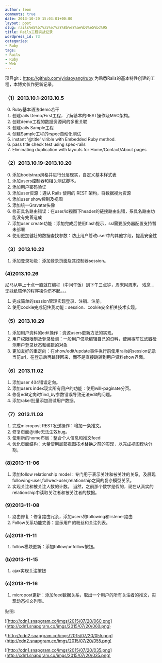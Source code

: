 ```yaml
---
author: leon
comments: true
date: 2013-10-20 15:03:01+00:00
layout: post
slug: rails%e5%b7%a5%e7%a8%8b%e8%ae%b0%e5%bd%95
title: Rails工程实战记录
wordpress_id: 73
categories:
- Ruby
tags:
- Rails
- Ruby
- Web
---
```


项目git：https://github.com/yixiaoyang/ruby
为熟悉Rails的基本特性创建的工程，本博文仅作更新记录。


### （1）2013.10.1-2013.10.5


0. Ruby基本语法demo若干
1. 创建rails Demo/First工程，了解基本的REST操作及MVC架构。
2. 创建demo工程的数据资源间的多重关联
3. 创建rails Sample工程
4. 创建Sample工程的rspec自动化测试
5. instant '@title' virible with Embedded Ruby method.
6. pass title check test using spec-rails
7. Eliminating duplication with layouts for Home/Contact/About pages



### （2）2013.10.19-2013.10.20


0. 添加bootstrap风格并进行分层现实，自定义基本样式表
1. 添加users控制器和相关测试脚本。
2. 添加用户密码验证
3. 添加user资源：遵从 Rails 使用的 REST 架构，将数据视为资源
4. 添加user show控制及视图
5. 添加统一Gravatar头像
6. 修正具名路由错误：在user/id视图下header的链接路由出错，系具名路由功能没有完善造成
7. 添加user create功能：添加完成后使用flash提示，ssl需要服务器配置支持暂未部署
8. 使用更加健壮的数据查找参数：防止用户篡改user中的其他字段，提高安全性

### （3）2013.10.22

1. 添加登录功能：添加登录页面及其控制器session。


### (4)2013.10.26


尼马从早上十点一直就在编程（中间午饭）到下午三点钟，周末阿周末， 残念...无妹纸陪伴的程序猿你伤不起。。。


1. 完成简单的session管理实现登录、注销、注册。
2. 使用cookie完成记住我功能：session、cookie安全相关技术实现。


### （5）2013.10.29


1. 添加用户资料的edit操作：资源users更新方法的实现。
2. 用户权限限制及登录检测：一般用户仅能编辑自己的资料，使用事前过滤器检测用户登录状态和编辑的对象
3. 更加友好的重定向：在show/edit/update事件执行前使用rails的session记录当前url，在登录后再跳转回来，而不是直接跳转到用户资料show界面。


### （6）2013.11.02


1. 添加user 404错误定向。
2. 添加users index现实所有用户的功能：使用will-paginate分页。
3. 修复edit定向时find_by参数错误导致无法edit的问题。
4. 添加raker批量添加测试用户数据。


### （7）2013.11.03


1. 完成micropost REST发送操作：增加一条推文。
2. 修复页面@title无法生效bug。
3. 使用新的home布局：整合个人信息和推文feed
4. 优化页面结构：大量使用局部视图技术替换之前的实现，以完成视图模块分割。


### (8)2013-11-06


1. 添加follow relationship model：专门用于表示关注和被关注的关系，及展现following-user,follwed-user,relationship之间的复杂模型关系。
2. 实现关注和被关注人数的计数。
当然，之前那个数字是假的，现在从真实的relationship中读取关注者和被关注者的数据。

### (9)2013-11-08


1. 路由修复：修复路由冗余，添加users的following和listener路由
2. Follow关系功能完善：显示用户的粉丝和关注列表。



### (a)2013-11-11


1. follow模块更新：添加follow/unfollow按钮。



### (b)2013-11-15


1. ajax实现关注按钮


### (c)2013-11-16


1. micropost更新：添加feed数据关系，取出一个用户的所有关注者的推文，实现动态推文列表。

贴图:

![http://cdn1.snapgram.co/imgs/2015/07/20/060.png](http://cdn1.snapgram.co/imgs/2015/07/20/060.png) 
                                                                                                 
![http://cdn2.snapgram.co/imgs/2015/07/20/055.png](http://cdn2.snapgram.co/imgs/2015/07/20/055.png) 
                                                                                                 
![http://cdn1.snapgram.co/imgs/2015/07/20/035.png](http://cdn1.snapgram.co/imgs/2015/07/20/035.png) 

